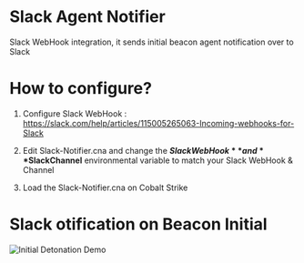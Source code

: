 # Slack Agent Notifier 

Slack WebHook integration, it sends initial beacon agent notification over to Slack

# How to configure?

1. Configure Slack WebHook  : https://slack.com/help/articles/115005265063-Incoming-webhooks-for-Slack

2. Edit Slack-Notifier.cna and change the **$SlackWebHook**  and **$SlackChannel**  environmental variable to match your Slack WebHook & Channel

3. Load the Slack-Notifier.cna on Cobalt Strike


#  Slack otification on Beacon Initial


![Initial Detonation Demo](https://i.ibb.co/wKngWnP/slack-trigger.png)

